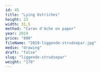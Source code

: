 ```yaml
---
id: 45
title: "Lying Ostriches"
height: 23
width: 31,5
method: "Caran d'Ache on paper"
year: 2019
price: "800"
fileName: "2019-liggende-strudsepar.jpg"
medie: "drawing"
draft: "false"
slug: "liggende-strudsepar"
weight: "170"
---
```

